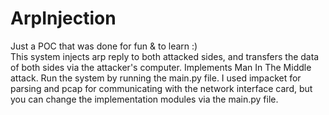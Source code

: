 # ArpInjection
Just a POC that was done for fun & to learn :) \
This system injects arp reply to both attacked sides, and transfers the data of both sides via the attacker's computer. Implements Man In The Middle attack.
Run the system by running the main.py file.
I used impacket for parsing and pcap for communicating with the network interface card, but you can change the implementation modules via the main.py file.
